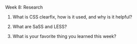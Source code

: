 Week 8: Research

1. What is CSS clearfix, how is it used, and why is it helpful?

2. What are SaSS and LESS?

3. What is your favorite thing you learned this week?

